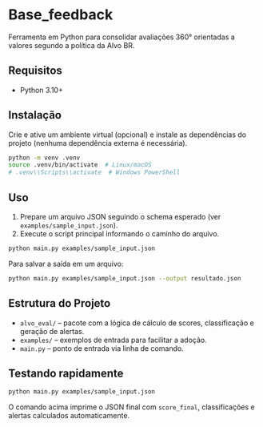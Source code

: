 # Base_feedback

Ferramenta em Python para consolidar avaliações 360° orientadas a valores segundo a política da Alvo BR.

## Requisitos

- Python 3.10+

## Instalação

Crie e ative um ambiente virtual (opcional) e instale as dependências do projeto (nenhuma dependência externa é necessária).

```bash
python -m venv .venv
source .venv/bin/activate  # Linux/macOS
# .venv\\Scripts\\activate  # Windows PowerShell
```

## Uso

1. Prepare um arquivo JSON seguindo o schema esperado (ver `examples/sample_input.json`).
2. Execute o script principal informando o caminho do arquivo.

```bash
python main.py examples/sample_input.json
```

Para salvar a saída em um arquivo:

```bash
python main.py examples/sample_input.json --output resultado.json
```

## Estrutura do Projeto

- `alvo_eval/` – pacote com a lógica de cálculo de scores, classificação e geração de alertas.
- `examples/` – exemplos de entrada para facilitar a adoção.
- `main.py` – ponto de entrada via linha de comando.

## Testando rapidamente

```bash
python main.py examples/sample_input.json
```

O comando acima imprime o JSON final com `score_final`, classificações e alertas calculados automaticamente.
